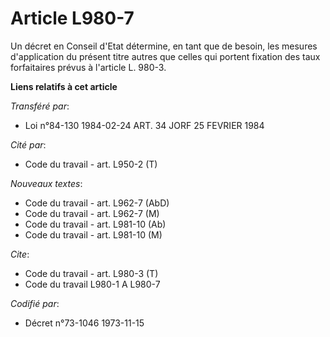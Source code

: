 # Article L980-7

Un décret en Conseil d'Etat détermine, en tant que de besoin, les mesures d'application du présent titre autres que celles
qui portent fixation des taux forfaitaires prévus à l'article L. 980-3.

**Liens relatifs à cet article**

_Transféré par_:

  - Loi n°84-130 1984-02-24 ART. 34 JORF 25 FEVRIER 1984

_Cité par_:

  - Code du travail - art. L950-2 (T)

_Nouveaux textes_:

  - Code du travail - art. L962-7 (AbD)
  - Code du travail - art. L962-7 (M)
  - Code du travail - art. L981-10 (Ab)
  - Code du travail - art. L981-10 (M)

_Cite_:

  - Code du travail - art. L980-3 (T)
  - Code du travail L980-1 A L980-7

_Codifié par_:

  - Décret n°73-1046 1973-11-15
